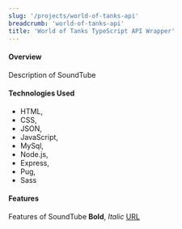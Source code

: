 ```yaml
---
slug: '/projects/world-of-tanks-api'
breadcrumb: 'world-of-tanks-api'
title: 'World of Tanks TypeScript API Wrapper'
---
```


#### Overview

Description of SoundTube

#### Technologies Used

-   HTML,
-   CSS,
-   JSON,
-   JavaScript,
-   MySql,
-   Node.js,
-   Express,
-   Pug,
-   Sass

#### Features

Features of SoundTube
**Bold**,
_Italic_
[URL](http://google.com)
